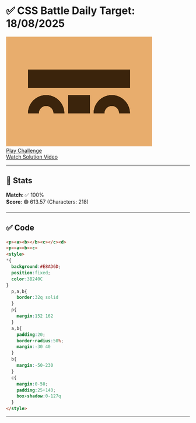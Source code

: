 # ✅ CSS Battle Daily Target: 18/08/2025

![Target](./images/18.png)  
[Play Challenge](https://cssbattle.dev/play/Bk5hytqhhsXsuac7U51B)  
[Watch Solution Video](https://youtube.com/shorts/y2bkKnoH3NE)

---

## 🔢 Stats

**Match**: ✅ 100%  
**Score**: 🟢 613.57 (Characters: 218)

---

## ✅ Code

```html
<p><a><b></b><c></c><d>
<p><a><b><c>
<style>
*{
  background:#E8AD6D;
  position:fixed;
  color:3B240C
}
  p,a,b{
    border:32q solid
  }
  p{
    margin:152 162
  }
  a,b{
    padding:20;
    border-radius:50%;
    margin:-30 40
  }
  b{
    margin:-50-230
  }
  c{
    margin:0-50;
    padding:25+140;
    box-shadow:0-127q
  }
</style>
```

---
